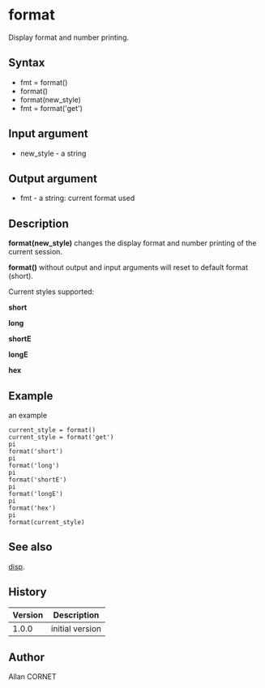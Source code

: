 

# format

Display format and number printing.

## Syntax

- fmt = format()
- format()
- format(new_style)
- fmt = format('get')

## Input argument

 - new_style - a string

## Output argument

 - fmt - a string: current format used

## Description


  <p><b>format(new_style)</b> changes the display format and number printing of the current session.</p>
  <p><b>format()</b> without output and input arguments will reset to default format (short).</p>
  <p>Current styles supported:</p>
  <p>
    <b>short</b>
  </p>
  <p>
    <b>long</b>
  </p>
  <p>
    <b>shortE</b>
  </p>
  <p>
    <b>longE</b>
  </p>
  <p>
    <b>hex</b>
  </p>


## Example

an example
```Nelson
current_style = format()
current_style = format('get')
pi
format('short')
pi
format('long')
pi
format('shortE')
pi
format('longE')
pi
format('hex')
pi
format(current_style)
```

## See also

[disp](../elementary_functions/disp.md).
## History

|Version|Description|
|------|------|
|1.0.0|initial version|


## Author

Allan CORNET



